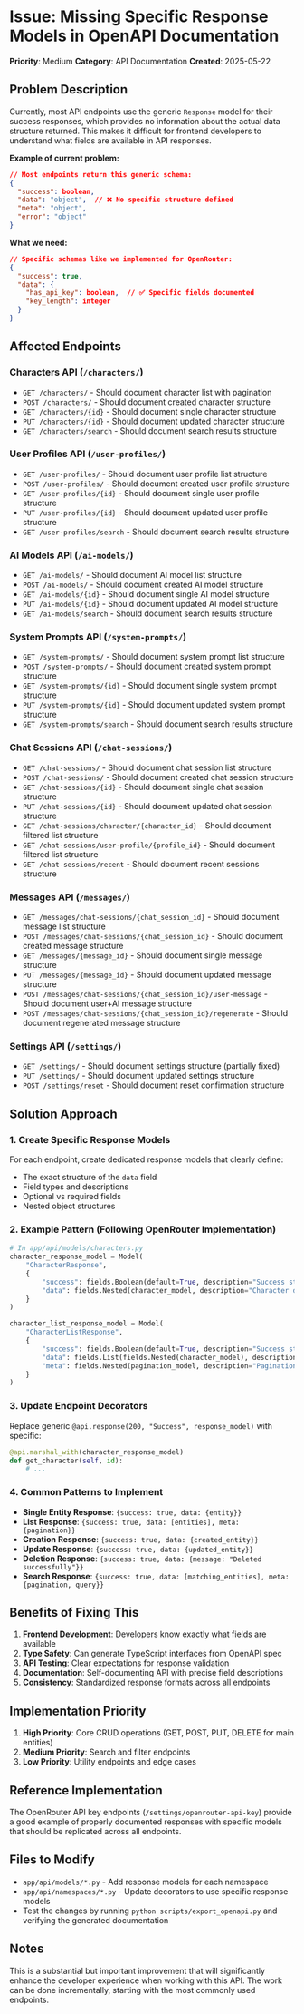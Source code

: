 # Issue: Missing Specific Response Models in OpenAPI Documentation

**Priority**: Medium
**Category**: API Documentation
**Created**: 2025-05-22

## Problem Description

Currently, most API endpoints use the generic `Response` model for their success responses, which provides no information about the actual data structure returned. This makes it difficult for frontend developers to understand what fields are available in API responses.

**Example of current problem:**
```json
// Most endpoints return this generic schema:
{
  "success": boolean,
  "data": "object",  // ❌ No specific structure defined
  "meta": "object",
  "error": "object"
}
```

**What we need:**
```json
// Specific schemas like we implemented for OpenRouter:
{
  "success": true,
  "data": {
    "has_api_key": boolean,  // ✅ Specific fields documented
    "key_length": integer
  }
}
```

## Affected Endpoints

### Characters API (`/characters/`)
- `GET /characters/` - Should document character list with pagination
- `POST /characters/` - Should document created character structure
- `GET /characters/{id}` - Should document single character structure
- `PUT /characters/{id}` - Should document updated character structure
- `GET /characters/search` - Should document search results structure

### User Profiles API (`/user-profiles/`)
- `GET /user-profiles/` - Should document user profile list structure
- `POST /user-profiles/` - Should document created user profile structure
- `GET /user-profiles/{id}` - Should document single user profile structure
- `PUT /user-profiles/{id}` - Should document updated user profile structure
- `GET /user-profiles/search` - Should document search results structure

### AI Models API (`/ai-models/`)
- `GET /ai-models/` - Should document AI model list structure
- `POST /ai-models/` - Should document created AI model structure
- `GET /ai-models/{id}` - Should document single AI model structure
- `PUT /ai-models/{id}` - Should document updated AI model structure
- `GET /ai-models/search` - Should document search results structure

### System Prompts API (`/system-prompts/`)
- `GET /system-prompts/` - Should document system prompt list structure
- `POST /system-prompts/` - Should document created system prompt structure
- `GET /system-prompts/{id}` - Should document single system prompt structure
- `PUT /system-prompts/{id}` - Should document updated system prompt structure
- `GET /system-prompts/search` - Should document search results structure

### Chat Sessions API (`/chat-sessions/`)
- `GET /chat-sessions/` - Should document chat session list structure
- `POST /chat-sessions/` - Should document created chat session structure
- `GET /chat-sessions/{id}` - Should document single chat session structure
- `PUT /chat-sessions/{id}` - Should document updated chat session structure
- `GET /chat-sessions/character/{character_id}` - Should document filtered list structure
- `GET /chat-sessions/user-profile/{profile_id}` - Should document filtered list structure
- `GET /chat-sessions/recent` - Should document recent sessions structure

### Messages API (`/messages/`)
- `GET /messages/chat-sessions/{chat_session_id}` - Should document message list structure
- `POST /messages/chat-sessions/{chat_session_id}` - Should document created message structure
- `GET /messages/{message_id}` - Should document single message structure
- `PUT /messages/{message_id}` - Should document updated message structure
- `POST /messages/chat-sessions/{chat_session_id}/user-message` - Should document user+AI message structure
- `POST /messages/chat-sessions/{chat_session_id}/regenerate` - Should document regenerated message structure

### Settings API (`/settings/`)
- `GET /settings/` - Should document settings structure (partially fixed)
- `PUT /settings/` - Should document updated settings structure
- `POST /settings/reset` - Should document reset confirmation structure

## Solution Approach

### 1. Create Specific Response Models
For each endpoint, create dedicated response models that clearly define:
- The exact structure of the `data` field
- Field types and descriptions
- Optional vs required fields
- Nested object structures

### 2. Example Pattern (Following OpenRouter Implementation)
```python
# In app/api/models/characters.py
character_response_model = Model(
    "CharacterResponse",
    {
        "success": fields.Boolean(default=True, description="Success status"),
        "data": fields.Nested(character_model, description="Character data"),
    }
)

character_list_response_model = Model(
    "CharacterListResponse",
    {
        "success": fields.Boolean(default=True, description="Success status"),
        "data": fields.List(fields.Nested(character_model), description="List of characters"),
        "meta": fields.Nested(pagination_model, description="Pagination information"),
    }
)
```

### 3. Update Endpoint Decorators
Replace generic `@api.response(200, "Success", response_model)` with specific:
```python
@api.marshal_with(character_response_model)
def get_character(self, id):
    # ...
```

### 4. Common Patterns to Implement
- **Single Entity Response**: `{success: true, data: {entity}}`
- **List Response**: `{success: true, data: [entities], meta: {pagination}}`
- **Creation Response**: `{success: true, data: {created_entity}}`
- **Update Response**: `{success: true, data: {updated_entity}}`
- **Deletion Response**: `{success: true, data: {message: "Deleted successfully"}}`
- **Search Response**: `{success: true, data: [matching_entities], meta: {pagination, query}}`

## Benefits of Fixing This

1. **Frontend Development**: Developers know exactly what fields are available
2. **Type Safety**: Can generate TypeScript interfaces from OpenAPI spec
3. **API Testing**: Clear expectations for response validation
4. **Documentation**: Self-documenting API with precise field descriptions
5. **Consistency**: Standardized response formats across all endpoints

## Implementation Priority

1. **High Priority**: Core CRUD operations (GET, POST, PUT, DELETE for main entities)
2. **Medium Priority**: Search and filter endpoints
3. **Low Priority**: Utility endpoints and edge cases

## Reference Implementation

The OpenRouter API key endpoints (`/settings/openrouter-api-key`) provide a good example of properly documented responses with specific models that should be replicated across all endpoints.

## Files to Modify

- `app/api/models/*.py` - Add response models for each namespace
- `app/api/namespaces/*.py` - Update decorators to use specific response models
- Test the changes by running `python scripts/export_openapi.py` and verifying the generated documentation

## Notes

This is a substantial but important improvement that will significantly enhance the developer experience when working with this API. The work can be done incrementally, starting with the most commonly used endpoints.
